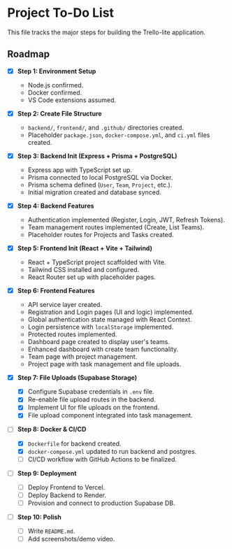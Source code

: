 # Project To-Do List

This file tracks the major steps for building the Trello-lite application.

## Roadmap

- [x] **Step 1: Environment Setup**
  - Node.js confirmed.
  - Docker confirmed.
  - VS Code extensions assumed.

- [x] **Step 2: Create File Structure**
  - `backend/`, `frontend/`, and `.github/` directories created.
  - Placeholder `package.json`, `docker-compose.yml`, and `ci.yml` files created.

- [x] **Step 3: Backend Init (Express + Prisma + PostgreSQL)**
  - Express app with TypeScript set up.
  - Prisma connected to local PostgreSQL via Docker.
  - Prisma schema defined (`User`, `Team`, `Project`, etc.).
  - Initial migration created and database synced.

- [x] **Step 4: Backend Features**
  - Authentication implemented (Register, Login, JWT, Refresh Tokens).
  - Team management routes implemented (Create, List Teams).
  - Placeholder routes for Projects and Tasks created.

- [x] **Step 5: Frontend Init (React + Vite + Tailwind)**
  - React + TypeScript project scaffolded with Vite.
  - Tailwind CSS installed and configured.
  - React Router set up with placeholder pages.

- [x] **Step 6: Frontend Features**
  - API service layer created.
  - Registration and Login pages (UI and logic) implemented.
  - Global authentication state managed with React Context.
  - Login persistence with `localStorage` implemented.
  - Protected routes implemented.
  - Dashboard page created to display user's teams.
  - Enhanced dashboard with create team functionality.
  - Team page with project management.
  - Project page with task management and file uploads.

- [x] **Step 7: File Uploads (Supabase Storage)**
  - [x] Configure Supabase credentials in `.env` file.
  - [x] Re-enable file upload routes in the backend.
  - [x] Implement UI for file uploads on the frontend.
  - [x] File upload component integrated into task management.

- [ ] **Step 8: Docker & CI/CD**
  - [x] `Dockerfile` for backend created.
  - [x] `docker-compose.yml` updated to run backend and postgres.
  - [ ] CI/CD workflow with GitHub Actions to be finalized.

- [ ] **Step 9: Deployment**
  - [ ] Deploy Frontend to Vercel.
  - [ ] Deploy Backend to Render.
  - [ ] Provision and connect to production Supabase DB.

- [ ] **Step 10: Polish**
  - [ ] Write `README.md`.
  - [ ] Add screenshots/demo video.

